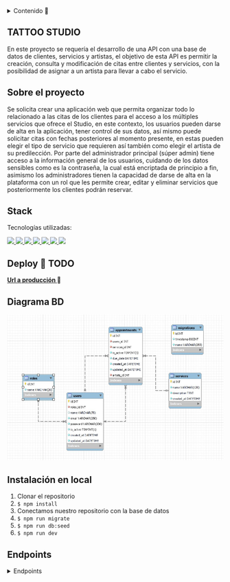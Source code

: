 <details>
  <summary>Contenido 📝</summary>
  <ol>
    <li><a href="#objetivo">Objetivo</a></li>
    <li><a href="#sobre-el-proyecto">Sobre el proyecto</a></li>
    <li><a href="#deploy-🚀">Deploy</a></li>
    <li><a href="#stack">Stack</a></li>
    <li><a href="#diagrama-bd">Diagrama</a></li>
    <li><a href="#instalación-en-local">Instalación</a></li>
    <li><a href="#endpoints">Endpoints</a></li>
    <li><a href="#futuras-funcionalidades">Futuras funcionalidades</a></li>
    <li><a href="#contribuciones">Contribuciones</a></li>
    <li><a href="#licencia">Licencia</a></li>
    <li><a href="#webgrafia">Webgrafia</a></li>
    <li><a href="#desarrollo">Desarrollo</a></li>
    <li><a href="#agradecimientos">Agradecimientos</a></li>
    <li><a href="#contacto">Contacto</a></li>
  </ol>
</details>

## TATTOO STUDIO 
En este proyecto se requería el desarrollo de una API con una base de datos de clientes, servicios y artistas, el objetivo de esta API es permitir la creación, consulta y modificación de citas entre clientes y servicios, con la posibilidad de asignar a un artista para llevar a cabo el servicio.

## Sobre el proyecto
Se solicita crear una aplicación web que permita organizar todo lo relacionado a las citas de los clientes para el acceso a los múltiples servicios que ofrece el Studio, en este contexto, los usuarios pueden darse de alta en la aplicación, tener control de sus datos, así mismo puede solicitar citas con fechas posteriores al momento presente, en estas pueden elegir el tipo de servicio que requieren así también como elegir el artista de su predilección. Por parte del administrador principal (súper admin) tiene acceso a la información general de los usuarios, cuidando de los datos sensibles como es la contraseña, la cual está encriptada de principio a fin, asimismo los administradores tienen la capacidad de darse de alta en la plataforma con un rol que les permite crear, editar y eliminar servicios que posteriormente los clientes podrán reservar.


## Stack
Tecnologías utilizadas:
<div align="left">
<a href="https://www.mysql.com/">
    <img src= "https://img.shields.io/badge/mysql-3E6E93?style=for-the-badge&logo=mysql&logoColor=white"/>
</a>
<a href="https://www.expressjs.com/">
    <img src= "https://img.shields.io/badge/express.js-%23404d59.svg?style=for-the-badge&logo=express&logoColor=%2361DAFB"/>
</a>
<a href="https://nodejs.org/es/">
    <img src= "https://img.shields.io/badge/node.js-026E00?style=for-the-badge&logo=node.js&logoColor=white"/>
</a>
<a href="https://developer.mozilla.org/es/docs/Web/JavaScript">
    <img src= "https://img.shields.io/badge/javascipt-EFD81D?style=for-the-badge&logo=javascript&logoColor=black"/>
</a>
<a href="https://www.github.com/">
    <img src= "https://img.shields.io/badge/github-24292F?style=for-the-badge&logo=github&logoColor=white"/>
</a>
<a href="https://git-scm.com/">
    <img src= "https://img.shields.io/badge/git-F54D27?style=for-the-badge&logo=git&logoColor=white"/>
</a>
<a href="https://jwt.io/">
    <img src= "https://img.shields.io/badge/JWT-black?style=for-the-badge&logo=JSON%20web%20tokens"/>
</a>
 </div>

 ## Deploy 🚀 TODO
<div align="left">
    <a href="https://www.google.com"><strong>Url a producción </strong></a>🚀
</div>

## Diagrama BD
!['imagen-db'](./images/db-tattoo-studio.jpg)

## Instalación en local
1. Clonar el repositorio
2. ` $ npm install `
3. Conectamos nuestro repositorio con la base de datos 
4. ``` $ npm run migrate ``` 
5. ``` $ npm run db:seed ``` 
6. ``` $ npm run dev ```

## Endpoints
<details>
<summary>Endpoints</summary>

- AUTH
    - REGISTER USERS

            POST http://localhost:3380/api/auth/register
        body:
        ``` js
                {
                "name": "pedro",
                "email": "pedro@pedro.com",
                "password": "12345678"
                }
        ```
    - REGISTER ADMIN/ARTISTS

             POST http://localhost:3380/api/auth/admin
         body:
         ``` js
                {
                    "name": "tatuador"
                    "email": "tatuador@tatuador.com",
                    "password": "12345678"
                }
        ```
    - LOGIN

            POST http://localhost:3380/api/auth/login  
        body:
        ``` js
            {
                "email": "pedro@pedro.com",
                "password": "12345678"
            }
        ```

</details>
